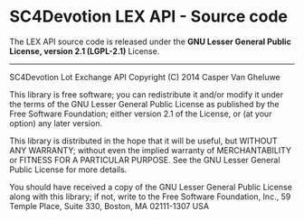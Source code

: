 # SC4Devotion LEX API - Source code
The LEX API source code is released under the **GNU Lesser General Public License, version 2.1 (LGPL-2.1)** License.

----------

SC4Devotion Lot Exchange API Copyright (C) 2014 Casper Van Gheluwe

This library is free software; you can redistribute it and/or modify it under the terms of the GNU Lesser General Public License as published by the Free Software Foundation; either version 2.1 of the License, or (at your option) any later version.

This library is distributed in the hope that it will be useful, but WITHOUT ANY WARRANTY; without even the implied warranty of MERCHANTABILITY or FITNESS FOR A PARTICULAR PURPOSE. See the GNU Lesser General Public License for more details.

You should have received a copy of the GNU Lesser General Public License along with this library; if not, write to the Free Software Foundation, Inc., 59 Temple Place, Suite 330, Boston, MA 02111-1307 USA 